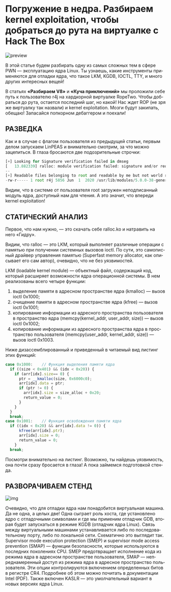 # Погружение в недра. Разбираем kernel exploitation, чтобы добраться до рута на виртуалке c Hack The Box
![preview](./Rectangle1.jpg)


В этой статье будем раз­бирать одну из самых слож­ных тем в сфе­ре PWN — эксплуата­цию ядра Linux. Ты узна­ешь, какие инс­тру­мен­ты при­меня­ются для отладки ядра, что такое LKM, KGDB, IOCTL, TTY, и мно­го дру­гих инте­рес­ных вещей!

В стать­ях **«Раз­бира­ем V8»** и **«Ку­ча прик­лючений»** мы про­ложи­ли себе путь к пользователю r4j на хардкор­ной вир­туал­ке RopeTwo. Что­бы доб­рать­ся до рута, оста­ется пос­ледний шаг, но какой! Нас ждет ROP (не зря же вир­туал­ку так наз­вали) и kernel exploitation. Моз­ги будут закипать, обе­щаю! Запасай­ся поп­корном дебаг­гером и поехали!

## РАЗВЕДКА

Как и в слу­чае с фла­гом поль­зовате­ля из пре­дыду­щей статьи, пер­вым делом запус­каем LinPEAS и вни­матель­но смот­рим, за что мож­но зацепить­ся. В гла­за бро­сают­ся две подоз­ритель­ные строч­ки:

```js
[+] Looking for Signature verification failed in dmseg
[   13.882339] ralloc: module verification failed: signature and/or required key missing - tainting kernel
--
[+] Readable files belonging to root and readable by me but not world readable
-rw-r----- 1 root r4j 5856 Jun  1  2020 /usr/lib/modules/5.0.0-38-generic/kernel/drivers/ralloc/ralloc.ko
```

Ви­дим, что в сис­теме от поль­зовате­ля root заг­ружен непод­писан­ный модуль ядра, дос­тупный нам для чте­ния. А это зна­чит, что впе­реди kernel exploitation!

## СТАТИЧЕСКИЙ АНАЛИЗ

Пер­вое, что нам нуж­но, — это ска­чать себе ralloc.ko и нат­равить на него «Гид­ру».

Ви­дим, что ralloc — это LKM, который выпол­няет раз­личные опе­рации с памятью при получе­нии сис­темных вызовов ioctl. По сути, это самопис­ный драй­вер управле­ния памятью (Superfast memory allocator, как опи­сыва­ет его сам автор), оче­вид­но, что не без уяз­вимос­тей.

LKM (loadable kernel module) — объ­ектный файл, содер­жащий код, который рас­ширя­ет воз­можнос­ти ядра опе­раци­онной сис­темы. В нем реали­зова­ны все­го четыре фун­кции:

1. вы­деле­ние памяти в адресном прос­транс­тве ядра (kmalloc) — вызов ioctl 0x1000;
2. очи­щение памяти в адресном прос­транс­тве ядра (kfree) — вызов ioctl 0x1001;
3. ко­пиро­вание информа­ции из адресно­го прос­транс­тва поль­зовате­ля в прос­транс­тво ядра (memcpy(kernel_addr, user_addr, size)) — вызов ioctl 0x1002;
4. ко­пиро­вание информа­ции из адресно­го прос­транс­тва ядра в прос­транс­тво поль­зовате­ля (memcpy(user_addr, kernel_addr, size)) — вызов ioctl 0x1003.

Ни­же дизас­сем­бли­рован­ный и при­веден­ный в чита­емый вид лис­тинг этих фун­кций:

```js
case 0x1000:    // Функция выделения памяти ядра
  if ((size < 0x401) && (idx < 0x20)) {
    if (arr[idx].size== 0) {
      ptr = __kmalloc(size, 0x6000c0);
      arr[idx].data = ptr;
      if (ptr != 0) {
        arr[idx].size = size_alloc + 0x20;
        return_value = 0;
      }
    }
  }
  break;
case 0x1001:    // Функция освобождения памяти ядра
  if ((idx < 0x20) && arr[idx].data != 0)) {
      kfree(arr[idx].ptr);
      arr[idx].size = 0;
      return_value = 0;
    }
  break;
```

Пос­мотри вни­матель­но на лис­тинг. Воз­можно, ты най­дешь уяз­вимость, она поч­ти сра­зу бро­сает­ся в гла­за! А пока зай­мем­ся под­готов­кой стен­да.

## РАЗВОРАЧИВАЕМ СТЕНД

![img](./Rectangle2.png)

Оче­вид­но, что для отладки ядра нам понадо­бит­ся вир­туаль­ная машина. Да не одна, а целых две! Одна сыг­рает роль хос­та, где уста­нов­лено ядро с отла­доч­ными сим­волами и где мы при­меним отладчик GDB, вто­рая будет запус­кать­ся в режиме KGDB (отладчик ядра Linux). Связь меж­ду вир­туаль­ными машина­ми уста­нав­лива­ется либо по пос­ледова­тель­ному пор­ту, либо по локаль­ной сети. Схе­матич­но это выг­лядит так.
Supervisor mode execution protection (SMEP) и supervisor mode access prevention (SMAP) — фун­кции безопас­ности, которые исполь­зуют­ся в пос­ледних поколе­ниях CPU. SMEP пре­дот­вра­щает исполне­ние кода из режима ядра в адресном прос­транс­тве поль­зовате­ля, SMAP — неп­редна­мерен­ный дос­туп из режима ядра в адресное прос­транс­тво поль­зовате­ля. Эти опции кон­тро­лиру­ются вклю­чени­ем опре­делен­ных битов в регис­тре CR4. Под­робнее об этом мож­но почитать в докумен­тации Intel (PDF).
Так­же вклю­чен KASLR — это умол­чатель­ный вари­ант в новых вер­сиях ядра Linux.




